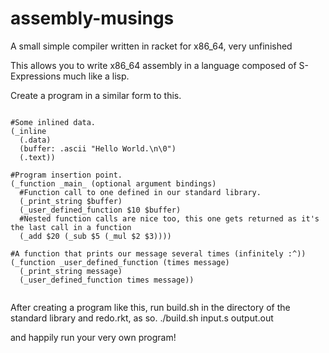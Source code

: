 # assembly-musings
A small simple compiler written in racket for x86_64, very unfinished

This allows you to write x86_64 assembly in a language composed of S-Expressions much like a lisp.

Create a program in a similar form to this.

```Assembly

#Some inlined data.
(_inline
  (.data)
  (buffer: .ascii "Hello World.\n\0")
  (.text))
  
#Program insertion point.
(_function _main_ (optional argument bindings)
  #Function call to one defined in our standard library.
  (_print_string $buffer)
  (_user_defined_function $10 $buffer)
  #Nested function calls are nice too, this one gets returned as it's the last call in a function
  (_add $20 (_sub $5 (_mul $2 $3))))

#A function that prints our message several times (infinitely :^))
(_function _user_defined_function (times message)
  (_print_string message)
  (_user_defined_function times message))
  
```

After creating a program like this, run build.sh in the directory of the standard library and redo.rkt, as so.
./build.sh input.s output.out

and happily run your very own program!

